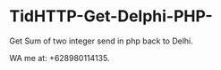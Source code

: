 # TidHTTP-Get-Delphi-PHP-
Get Sum of two integer send in php back to Delhi.

WA me at: +628980114135.
